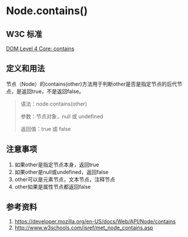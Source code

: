 # Node.contains()

## W3C 标准
[DOM Level 4 Core: contains](https://www.w3.org/TR/domcore/#dom-node-contains)

## 定义和用法
节点（Node）的contains(other)方法用于判断other是否是指定节点的后代节点，是返回true，不是返回false。

> 语法：node.contains(other)
> 
> 参数：节点对象，null 或 undefined
> 
> 返回值：true 或 false

## 注意事项
1. 如果other是指定节点本身，返回true
2. 如果other是null或undefined，返回false
3. other可以是元素节点，文本节点，注释节点
4. other如果是属性节点都返回false

## 参考资料
1. https://developer.mozilla.org/en-US/docs/Web/API/Node/contains
2. http://www.w3schools.com/jsref/met_node_contains.asp